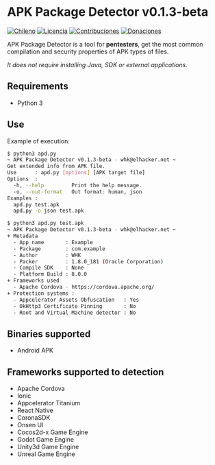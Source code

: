 # APK Package Detector v0.1.3-beta

[![Chileno](https://img.shields.io/badge/From-Chile-blue.svg)](https://es.wikipedia.org/wiki/Chile)
[![Licencia](https://img.shields.io/badge/license-GPL%20(%3E%3D%202)-blue.svg)](https://www.gnu.org/licenses/gpl-3.0.html)
[![Contribuciones](https://img.shields.io/badge/contributions-welcome-blue.svg)](https://github.com/WHK102/apk-package-detector/issues)
[![Donaciones](https://img.shields.io/badge/Donate-PayPal-blue.svg)](https://paypal.me/whk102)

APK Package Detector is a tool for **pentesters**, get the most common
compilation and security properties of APK types of files.

*It does not require installing Java, SDK or external applications.*


## Requirements

- Python 3


## Use

Example of execution:

```bash
$ python3 apd.py
~ APK Package Detector v0.1.3-beta - whk@elhacker.net ~
Get extended info from APK file.
Use      : apd.py [options] [APK target file]
Options  :
  -h, --help         Print the help message.
  -o, --out-format   Out format: human, json
Examples :
  apd.py test.apk
  apd.py -o json test.apk

$ python3 apd.py test.apk 
~ APK Package Detector v0.1.3-beta - whk@elhacker.net ~
+ Metadata
  - App name       : Example
  - Package        : com.example
  - Author         : WHK
  - Packer         : 1.8.0_181 (Oracle Corporation)
  - Compile SDK    : None
  - Platform Build : 8.0.0
+ Frameworks used
  - Apache Cordova - https://cordova.apache.org/
+ Protection systems :
  - Appcelerator Assets Obfuscation   : Yes
  - OkHttp3 Certificate Pinning       : No
  - Root and Virtual Machine detector : No
```


## Binaries supported

- Android APK


## Frameworks supported to detection

- Apache Cordova
- Ionic
- Appcelerator Titanium
- React Native
- CoronaSDK
- Onsen UI
- Cocos2d-x Game Engine
- Godot Game Engine
- Unity3d Game Engine
- Unreal Game Engine